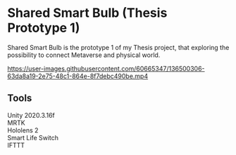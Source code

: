 # Shared Smart Bulb (Thesis Prototype 1)
Shared Smart Bulb is the prototype 1 of my Thesis project, that exploring the possibility to connect Metaverse and physical world.

https://user-images.githubusercontent.com/60665347/136500306-63da8a19-2e75-48c1-864e-8f7debc490be.mp4


## Tools
Unity 2020.3.16f\
MRTK\
Hololens 2\
Smart Life Switch\
IFTTT

